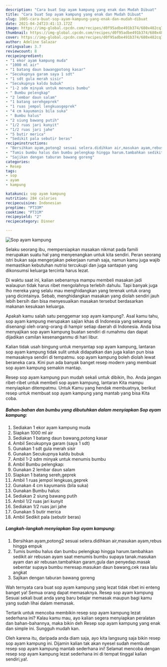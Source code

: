 ```yaml
---
description: "Cara buat Sop ayam kampung yang enak dan Mudah Dibuat"
title: "Cara buat Sop ayam kampung yang enak dan Mudah Dibuat"
slug: 1005-cara-buat-sop-ayam-kampung-yang-enak-dan-mudah-dibuat
date: 2021-04-24T23:41:13.172Z
image: https://img-global.cpcdn.com/recipes/d0f95adbe491b374/680x482cq70/sop-ayam-kampung-foto-resep-utama.jpg
thumbnail: https://img-global.cpcdn.com/recipes/d0f95adbe491b374/680x482cq70/sop-ayam-kampung-foto-resep-utama.jpg
cover: https://img-global.cpcdn.com/recipes/d0f95adbe491b374/680x482cq70/sop-ayam-kampung-foto-resep-utama.jpg
author: Adeline Salazar
ratingvalue: 3.7
reviewcount: 8
recipeingredient:
- "1 ekor ayam kampung muda"
- "1000 ml air"
- "1 batang daun bawangpotong kasar"
- "Secukupnya garam saya 1 sdt"
- "1 sdt gula merah sisir"
- "Secukupnya kaldu bubuk"
- "1-2 sdm minyak untuk menumis bumbu"
- " Bumbu pelengkap"
- "2 lembar daun salam"
- "1 batang serehgeprek"
- "1 ruas jempol lengkuasgeprek"
- "4 cm kayumanis bila suka"
- " Bumbu halus"
- "2 siung bawang putih"
- "1/2 ruas jari kunyit"
- "1/2 ruas jari jahe"
- "5 butir merica"
- "Sedikit pala sebutir beras"
recipeinstructions:
- "Bersihkan ayam,potong2 sesuai selera.didihkan air,masukan ayam,rebus hingga empuk"
- "Tumis bumbu halus dan bumbu pelengkap hingga harum.tambahkan sedikit air rebusan ayam saat menumis bumbu supaya tanak.masukan ayam dan air rebusan.tambahkan garam,gula dan penyedap.masak sebentar supaya bumbu meresap.masukan daun bawang,cek rasa lalu angkat"
- "Sajikan dengan taburan bawang goreng"
categories:
- Resep
tags:
- sop
- ayam
- kampung

katakunci: sop ayam kampung 
nutrition: 284 calories
recipecuisine: Indonesian
preptime: "PT33M"
cooktime: "PT31M"
recipeyield: "2"
recipecategory: Dinner

---
```



![Sop ayam kampung](https://img-global.cpcdn.com/recipes/d0f95adbe491b374/680x482cq70/sop-ayam-kampung-foto-resep-utama.jpg)

Selaku seorang ibu, mempersiapkan masakan nikmat pada famili merupakan suatu hal yang menyenangkan untuk kita sendiri. Peran seorang istri bukan saja mengerjakan pekerjaan rumah saja, namun kamu juga wajib memastikan kebutuhan nutrisi tercukupi dan juga santapan yang dikonsumsi keluarga tercinta harus lezat.

Di waktu  saat ini, kalian sebenarnya mampu membeli masakan jadi walaupun tidak harus ribet mengolahnya terlebih dahulu. Tapi banyak juga lho mereka yang selalu mau menghidangkan yang terenak untuk orang yang dicintainya. Sebab, menghidangkan masakan yang diolah sendiri jauh lebih bersih dan bisa menyesuaikan masakan tersebut berdasarkan makanan kesukaan keluarga. 



Apakah kamu salah satu penggemar sop ayam kampung?. Asal kamu tahu, sop ayam kampung merupakan sajian khas di Indonesia yang sekarang disenangi oleh orang-orang di hampir setiap daerah di Indonesia. Anda bisa menyajikan sop ayam kampung buatan sendiri di rumahmu dan dapat dijadikan camilan kesenanganmu di hari libur.

Kalian tidak usah bingung untuk menyantap sop ayam kampung, lantaran sop ayam kampung tidak sulit untuk didapatkan dan juga kalian pun bisa memasaknya sendiri di tempatmu. sop ayam kampung boleh diolah lewat beraneka cara. Kini pun ada banyak banget resep modern yang membuat sop ayam kampung semakin mantap.

Resep sop ayam kampung pun mudah sekali untuk dibikin, lho. Anda jangan ribet-ribet untuk membeli sop ayam kampung, lantaran Kita mampu menyiapkan ditempatmu. Untuk Kamu yang hendak membuatnya, berikut resep untuk membuat sop ayam kampung yang mantab yang bisa Kita coba.

<!--inarticleads1-->

##### Bahan-bahan dan bumbu yang dibutuhkan dalam menyiapkan Sop ayam kampung:

1. Sediakan 1 ekor ayam kampung muda
1. Siapkan 1000 ml air
1. Sediakan 1 batang daun bawang,potong kasar
1. Ambil Secukupnya garam (saya 1 sdt)
1. Gunakan 1 sdt gula merah sisir
1. Gunakan Secukupnya kaldu bubuk
1. Ambil 1-2 sdm minyak untuk menumis bumbu
1. Ambil  Bumbu pelengkap:
1. Gunakan 2 lembar daun salam
1. Siapkan 1 batang sereh,geprek
1. Ambil 1 ruas jempol lengkuas,geprek
1. Gunakan 4 cm kayumanis (bila suka)
1. Gunakan  Bumbu halus:
1. Sediakan 2 siung bawang putih
1. Ambil 1/2 ruas jari kunyit
1. Sediakan 1/2 ruas jari jahe
1. Gunakan 5 butir merica
1. Ambil Sedikit pala (sebutir beras)




<!--inarticleads2-->

##### Langkah-langkah menyiapkan Sop ayam kampung:

1. Bersihkan ayam,potong2 sesuai selera.didihkan air,masukan ayam,rebus hingga empuk
1. Tumis bumbu halus dan bumbu pelengkap hingga harum.tambahkan sedikit air rebusan ayam saat menumis bumbu supaya tanak.masukan ayam dan air rebusan.tambahkan garam,gula dan penyedap.masak sebentar supaya bumbu meresap.masukan daun bawang,cek rasa lalu angkat
1. Sajikan dengan taburan bawang goreng




Wah ternyata cara buat sop ayam kampung yang lezat tidak ribet ini enteng banget ya! Semua orang dapat memasaknya. Resep sop ayam kampung Sesuai sekali buat anda yang baru belajar memasak maupun bagi kamu yang sudah lihai dalam memasak.

Tertarik untuk mencoba membikin resep sop ayam kampung lezat sederhana ini? Kalau kamu mau, ayo kalian segera menyiapkan peralatan dan bahan-bahannya, maka bikin deh Resep sop ayam kampung yang enak dan simple ini. Sungguh mudah kan. 

Oleh karena itu, daripada anda diam saja, ayo kita langsung saja bikin resep sop ayam kampung ini. Dijamin kalian tak akan nyesel sudah membuat resep sop ayam kampung mantab sederhana ini! Selamat mencoba dengan resep sop ayam kampung lezat sederhana ini di tempat tinggal kalian sendiri,ya!.

